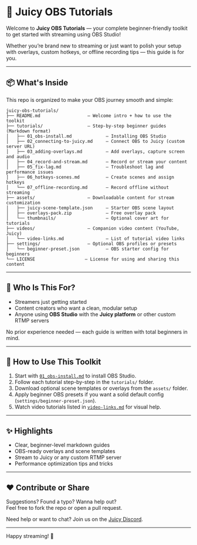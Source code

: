 # 🎥 Juicy OBS Tutorials

Welcome to **Juicy OBS Tutorials** — your complete beginner-friendly toolkit to get started with streaming using OBS Studio!

Whether you’re brand new to streaming or just want to polish your setup with overlays, custom hotkeys, or offline recording tips — this guide is for you.

---

## 📦 What's Inside

This repo is organized to make your OBS journey smooth and simple:

```shell
juicy-obs-tutorials/
├── README.md                  — Welcome intro + how to use the toolkit
├── tutorials/                 — Step-by-step beginner guides (Markdown format)
│   ├── 01_obs-install.md             — Installing OBS Studio
│   ├── 02_connecting-to-juicy.md     — Connect OBS to Juicy (custom server URL)
│   ├── 03_adding-overlays.md         — Add overlays, capture screen and audio
│   ├── 04_record-and-stream.md       — Record or stream your content
│   ├── 05_fix-lag.md                 — Troubleshoot lag and performance issues
│   ├── 06_hotkeys-scenes.md          — Create scenes and assign hotkeys
│   └── 07_offline-recording.md       — Record offline without streaming
├── assets/                    — Downloadable content for stream customization
│   ├── juicy-scene-template.json     — Starter OBS scene layout
│   ├── overlays-pack.zip             — Free overlay pack
│   └── thumbnails/                   — Optional cover art for tutorials
├── videos/                    — Companion video content (YouTube, Juicy)
│   └── video-links.md                — List of tutorial video links
├── settings/                  — Optional OBS profiles or presets
│   └── beginner-preset.json          — OBS starter config for beginners
└── LICENSE                   — License for using and sharing this content
```

---

## 🧠 Who Is This For?

- Streamers just getting started
- Content creators who want a clean, modular setup
- Anyone using **OBS Studio** with the **Juicy platform** or other custom RTMP servers

No prior experience needed — each guide is written with total beginners in mind.

---

## 🚀 How to Use This Toolkit

1. Start with [`01_obs-install.md`](./tutorials/01_obs-install.md) to install OBS Studio.
2. Follow each tutorial step-by-step in the `tutorials/` folder.
3. Download optional scene templates or overlays from the `assets/` folder.
4. Apply beginner OBS presets if you want a solid default config (`settings/beginner-preset.json`).
5. Watch video tutorials listed in [`video-links.md`](./videos/video-links.md) for visual help.

---

## ✨ Highlights

- Clear, beginner-level markdown guides
- OBS-ready overlays and scene templates
- Stream to Juicy or any custom RTMP server
- Performance optimization tips and tricks

---

## ❤️ Contribute or Share

Suggestions? Found a typo? Wanna help out?  
Feel free to fork the repo or open a pull request.

Need help or want to chat? Join us on the [Juicy Discord](https://discord.gg/DEp4HsmrN).

---

Happy streaming! 🚀